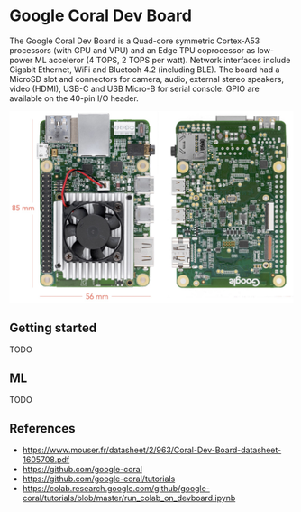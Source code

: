 # Google Coral Dev Board

The Google Coral Dev Board is a Quad-core symmetric Cortex-A53 processors (with GPU and VPU) and an Edge TPU coprocessor as low-power ML acceleror (4 TOPS, 2 TOPS per watt). Network interfaces include Gigabit Ethernet, WiFi and Bluetooh 4.2 (including BLE). The board had a MicroSD slot and connectors for camera, audio, external stereo speakers, video (HDMI), USB-C and USB Micro-B for serial console. GPIO are available on the 40-pin I/O header.

![coral-devboard](./images/coral-devboard-01.jpg)

## Getting started
TODO

## ML
TODO

## References 
* https://www.mouser.fr/datasheet/2/963/Coral-Dev-Board-datasheet-1605708.pdf
* https://github.com/google-coral
* https://github.com/google-coral/tutorials
* https://colab.research.google.com/github/google-coral/tutorials/blob/master/run_colab_on_devboard.ipynb

